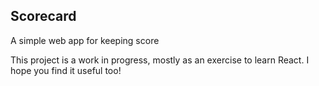 ## Scorecard

A simple web app for keeping score

This project is a work in progress, mostly as an exercise to learn React. I hope you find it useful too!